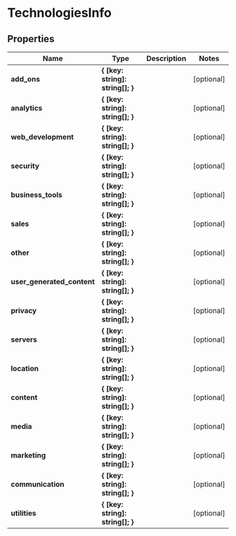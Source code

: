 # TechnologiesInfo

## Properties

| Name | Type | Description | Notes |
|------------ | ------------- | ------------- | -------------|
**add_ons** | **{ [key: string]: string[]; }** |  |[optional]|
**analytics** | **{ [key: string]: string[]; }** |  |[optional]|
**web_development** | **{ [key: string]: string[]; }** |  |[optional]|
**security** | **{ [key: string]: string[]; }** |  |[optional]|
**business_tools** | **{ [key: string]: string[]; }** |  |[optional]|
**sales** | **{ [key: string]: string[]; }** |  |[optional]|
**other** | **{ [key: string]: string[]; }** |  |[optional]|
**user_generated_content** | **{ [key: string]: string[]; }** |  |[optional]|
**privacy** | **{ [key: string]: string[]; }** |  |[optional]|
**servers** | **{ [key: string]: string[]; }** |  |[optional]|
**location** | **{ [key: string]: string[]; }** |  |[optional]|
**content** | **{ [key: string]: string[]; }** |  |[optional]|
**media** | **{ [key: string]: string[]; }** |  |[optional]|
**marketing** | **{ [key: string]: string[]; }** |  |[optional]|
**communication** | **{ [key: string]: string[]; }** |  |[optional]|
**utilities** | **{ [key: string]: string[]; }** |  |[optional]|